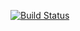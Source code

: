 [![Build Status](https://travis-ci.org/kusl/doctrine.svg?branch=master)](https://travis-ci.org/kusl/doctrine)